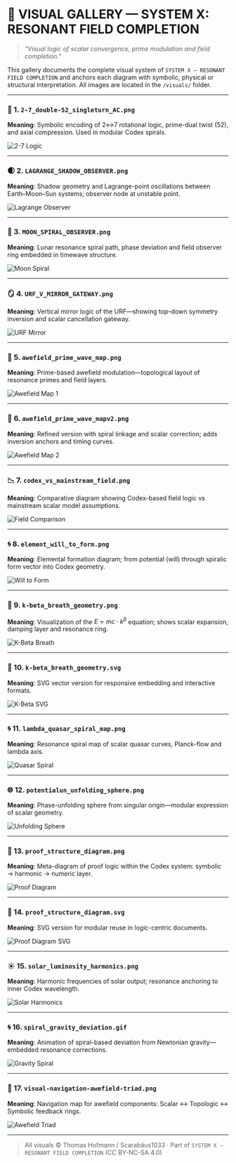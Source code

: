 # 📸 VISUAL GALLERY — SYSTEM X: RESONANT FIELD COMPLETION

> *"Visual logic of scalar convergence, prime modulation and field completion."*

This gallery documents the complete visual system of `SYSTEM X – RESONANT FIELD COMPLETION` and anchors each diagram with symbolic, physical or structural interpretation. All images are located in the `/visuals/` folder.

---

### 🔄 1. `2-7_double-52_singleturn_AC.png`
**Meaning**: Symbolic encoding of 2↔7 rotational logic, prime-dual twist (52), and axial compression. Used in modular Codex spirals.

![2-7 Logic](./visuals/2-7_double-52_singleturn%20AC.png)

---

### 🌒 2. `LAGRANGE_SHADOW_OBSERVER.png`
**Meaning**: Shadow geometry and Lagrange-point oscillations between Earth–Moon–Sun systems; observer node at unstable point.

![Lagrange Observer](./visuals/LAGRANGE_SHADOW_OBSERVER.png)

---

### 🌌 3. `MOON_SPIRAL_OBSERVER.png`
**Meaning**: Lunar resonance spiral path, phase deviation and field observer ring embedded in timewave structure.

![Moon Spiral](./visuals/MOON_SPIRAL_OBSERVER.png)

---

### 🪞 4. `URF_V_MIRROR_GATEWAY.png`
**Meaning**: Vertical mirror logic of the URF—showing top–down symmetry inversion and scalar cancellation gateway.

![URF Mirror](./visuals/URF_V_MIRROR_GATEWAY.png)

---

### 🌊 5. `awefield_prime_wave_map.png`
**Meaning**: Prime-based awefield modulation—topological layout of resonance primes and field layers.

![Awefield Map 1](./visuals/awefield_prime_wave_map.png)

---

### 🌊 6. `awefield_prime_wave_mapv2.png`
**Meaning**: Refined version with spiral linkage and scalar correction; adds inversion anchors and timing curves.

![Awefield Map 2](./visuals/awefield_prime_wave_mapv2.png)

---

### 📉 7. `codex_vs_mainstream_field.png`
**Meaning**: Comparative diagram showing Codex-based field logic vs mainstream scalar model assumptions.

![Field Comparison](./visuals/codex_vs_mainstream_field.png%20.png)

---

### 🌀 8. `element_will_to_form.png`
**Meaning**: Elemental formation diagram; from potential (will) through spiralic form vector into Codex geometry.

![Will to Form](./visuals/element_will_to_form.png)

---

### 💫 9. `k-beta_breath_geometry.png`
**Meaning**: Visualization of the $E = mc \cdot k^\beta$ equation; shows scalar expansion, damping layer and resonance ring.

![K-Beta Breath](./visuals/k-beta_breath_geometry.png)

---

### 💫 10. `k-beta_breath_geometry.svg`
**Meaning**: SVG vector version for responsive embedding and interactive formats.

![K-Beta SVG](./visuals/k-beta_breath_geometry.svg)

---

### 🌀 11. `lambda_quasar_spiral_map.png`
**Meaning**: Resonance spiral map of scalar quasar curves, Planck-flow and lambda axis.

![Quasar Spiral](./visuals/lambda_quasar_spiral_map.png)

---

### 🌐 12. `potentialun_unfolding_sphere.png`
**Meaning**: Phase-unfolding sphere from singular origin—modular expression of scalar geometry.

![Unfolding Sphere](./visuals/potentialn_unfolding_sphere.png)

---

### 🔢 13. `proof_structure_diagram.png`
**Meaning**: Meta-diagram of proof logic within the Codex system: symbolic → harmonic → numeric layer.

![Proof Diagram](./visuals/proof_structure_diagram.png)

---

### 🔢 14. `proof_structure_diagram.svg`
**Meaning**: SVG version for modular reuse in logic-centric documents.

![Proof Diagram SVG](./visuals/proof_structure_diagram.svg)

---

### ☀️ 15. `solar_luminosity_harmonics.png`
**Meaning**: Harmonic frequencies of solar output; resonance anchoring to inner Codex wavelength.

![Solar Harmonics](./visuals/solar_luminosity_harmonics.png)

---

### 🌀 16. `spiral_gravity_deviation.gif`
**Meaning**: Animation of spiral-based deviation from Newtonian gravity—embedded resonance corrections.

![Gravity Spiral](./visuals/spiral_gravity_deviation.gif)

---

### 🧭 17. `visual-navigation-awefield-triad.png`
**Meaning**: Navigation map for awefield components: Scalar ↔ Topologic ↔ Symbolic feedback rings.

![Awefield Triad](./visuals/visual-navigation-awefield-triad.png)

---

> All visuals © Thomas Hofmann / Scarabäus1033 · Part of `SYSTEM X – RESONANT FIELD COMPLETION` (CC BY-NC-SA 4.0)
